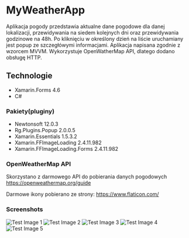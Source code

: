 # MyWeatherApp
Aplikacja pogody przedstawia aktualne dane pogodowe dla danej lokalizacji, przewidywania na siedem kolejnych dni oraz przewidywania godzinowe na 48h. Po kliknięciu w określony dzień na liście uruchamiany jest popup ze szczegłówymi informacjami.
Aplikacja napisana zgodnie z wzorcem MVVM. Wykorzystuje OpenWatherMap API, dlatego dodano obsługę HTTP.
## Technologie
* Xamarin.Forms 4.6
* C#
### Pakiety(pluginy)
* Newtonsoft 12.0.3
* Rg.Plugins.Popup 2.0.0.5
* Xamarin.Essentials 1.5.3.2
* Xamarin.FFImageLoading 2.4.11.982
* Xamarin.FFImageLoading.Forms 2.4.11.982
### OpenWeatherMap API
Skorzystano z darmowego API do pobierania danych pogodowych
https://openweathermap.org/guide

Darmowe ikony pobierano ze strony:
https://www.flaticon.com/

### Screenshots

![Test Image 1](Screenshots/screenshot_1.jpg)
![Test Image 2](Screenshots/screenshot_2.jpg)
![Test Image 3](Screenshots/screenshot_3.jpg)
![Test Image 4](Screenshots/screenshot_4.jpg)
![Test Image 5](Screenshots/screenshot_5.jpg)
